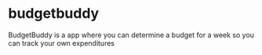 # budgetbuddy
BudgetBuddy is a app where you can determine a budget for a week so you can track your own expenditures
